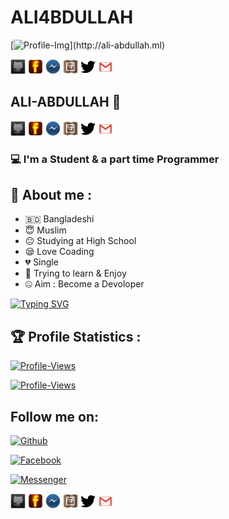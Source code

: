 <!--ALI-ABDULLAH.ML-->
# ALI4BDULLAH

[![Profile-Img](https://avatars.githubusercontent.com/u/89381890?v=4"&alt="logo"&width="250"&height="250")](http://ali-abdullah.ml)

[![Github][1.1]][1]
[![Facebook][2.1]][2]
[![messenger][3.1]][3]
[![instagram][4.1]][4]
[![Twitter][5.1]][5]
[![Gmail][6.1]][6]

## ALI-ABDULLAH 👋
[![Github][1.1]][1]
[![Facebook][2.1]][2]
[![messenger][3.1]][3]
[![instagram][4.1]][4]
[![Twitter][5.1]][5]
[![Gmail][6.1]][6]

### 💻 I'm a Student & a part time Programmer

## 🤠 About me :

- 🇧🇩 Bangladeshi
- 😇 Muslim
- 😐 Studying at High School
- 😪 Love Coading
- 💔 Single
- 🐍 Trying to learn & Enjoy
- 🤐 Aim : Become a Devoloper

[![Typing SVG](http://readme-typing-svg.herokuapp.com?color=%23F70404&center=true&vCenter=true&multiline=false&lines=Hi+There+Welcome+to+my+profile;I+am+ALI+ABDULLAH;Learning+coding+too+slow;Love+Allah;We+are+Muslims;Respect+us)](http://ali-abdullah.ml)
## 🏆 Profile Statistics :
<!--[![Profile-Views](https://gpvc.arturio.dev/ALI4BDULLAH)](http://ali-abdullah.ml)-->

[![Profile-Views](https://visitor-badge.glitch.me/badge?page_id=ALI4BDULLAH&left_color=black&right_color=black&left_text=Total%20Visitors)](http://ali-abdullah.ml)

[![Profile-Views](https://profile-counter.glitch.me/ALI4BDULLAH/count.svg)](http://ali-abdullah.ml)
## Follow me on:

[![Github](https://img.shields.io/badge/GITHUB-ALI%204BDULLAH-green?colorA=%23fffff&colorB=%23000000&style=for-the-badge)](https://guthub.com/ALI4BDULLAH)

[![Facebook](https://img.shields.io/badge/FACEBOOK-ALI%204BDULLAH-green?colorA=%2300BFFF&colorB=%23000080&style=for-the-badge)](https://fb.com/ALI4BDULLAH)

[![Messenger](https://img.shields.io/badge/MASSENGER-ALI%204BDULLAH-green?colorA=%238B008B&colorB=%23700FF00&style=for-the-badge)](https://m.me/ALI4BDULLAH)

[![Github][1.1]][1]
[![Facebook][2.1]][2]
[![messenger][3.1]][3]
[![instagram][4.1]][4]
[![Twitter][5.1]][5]
[![Gmail][6.1]][6]

[1.1]: https://raw.githubusercontent.com/D3ADVAU/D3ADVAU/Dead/image/github.png
[2.1]: https://raw.githubusercontent.com/D3ADVAU/D3ADVAU/Dead/image/fb.png
[3.1]: https://raw.githubusercontent.com/D3ADVAU/D3ADVAU/Dead/image/messenger.png
[4.1]: https://raw.githubusercontent.com/D3ADVAU/D3ADVAU/Dead/image/instagram1.png
[5.1]: https://raw.githubusercontent.com/D3ADVAU/D3ADVAU/Dead/image/twitter.png
[6.1]: https://raw.githubusercontent.com/D3ADVAU/D3ADVAU/Dead/image/gmail5.png
[1]: https://www.github.com/ALI4BDULLAH
[2]: https://www.facebook.com/ALI4BDULLAH
[3]: https://m.me/ALI4BDULLAH
[4]: https://www.instagram.com/ali.4bdullah
[5]: https://mobile.twitter.com/ali4bdullah
[6]: mailto:aliabdullahr6@gmail.com
